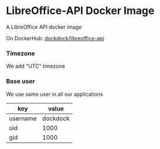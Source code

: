 # LibreOffice-API Docker Image

A LibreOffice API docker image

On DockerHub: [dockdock/libreoffice-api](hhttps://hub.docker.com/r/dockdock/libreoffice-api)


### Timezone

We add "UTC" timezone

### Base user

We use same user in all our applications

| key      | value     |
|----------|-----------|
| username | dockdock  |
| uid      | 1000      |
| gid      | 1000      |
